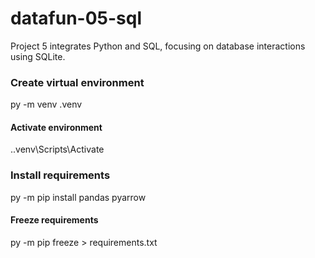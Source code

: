 # datafun-05-sql
Project 5 integrates Python and SQL, focusing on database interactions using SQLite.

### Create virtual environment
py -m venv .venv

#### Activate environment
.\.venv\Scripts\Activate

### Install requirements
py -m pip install pandas pyarrow

#### Freeze requirements
py -m pip freeze > requirements.txt